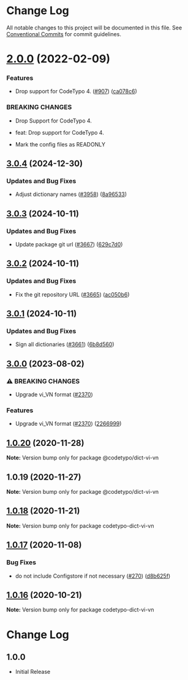 # Change Log

All notable changes to this project will be documented in this file.
See [Conventional Commits](https://conventionalcommits.org) for commit guidelines.

# [2.0.0](https://github.com/khulnasoft/codetypo-dicts/compare/@codetypo/dict-vi-vn@1.0.20...@codetypo/dict-vi-vn@2.0.0) (2022-02-09)


### Features

* Drop support for CodeTypo 4. ([#907](https://github.com/khulnasoft/codetypo-dicts/issues/907)) ([ca078c6](https://github.com/khulnasoft/codetypo-dicts/commit/ca078c6a2e188cc3cf6276db1ba7e007f0f06f27))


### BREAKING CHANGES

* Drop Support for CodeTypo 4.

* feat: Drop support for CodeTypo 4.
* Mark the config files as READONLY





## [3.0.4](https://github.com/khulnasoft/codetypo-dicts/compare/@codetypo/dict-vi-vn@3.0.3...@codetypo/dict-vi-vn@3.0.4) (2024-12-30)


### Updates and Bug Fixes

* Adjust dictionary names ([#3958](https://github.com/khulnasoft/codetypo-dicts/issues/3958)) ([8a96533](https://github.com/khulnasoft/codetypo-dicts/commit/8a96533bec21280103740868b81559437c413501))

## [3.0.3](https://github.com/khulnasoft/codetypo-dicts/compare/@codetypo/dict-vi-vn@3.0.2...@codetypo/dict-vi-vn@3.0.3) (2024-10-11)


### Updates and Bug Fixes

* Update package git url ([#3667](https://github.com/khulnasoft/codetypo-dicts/issues/3667)) ([629c7d0](https://github.com/khulnasoft/codetypo-dicts/commit/629c7d0a5e1bacad1d3874b1f8372edc3494ef97))

## [3.0.2](https://github.com/khulnasoft/codetypo-dicts/compare/@codetypo/dict-vi-vn@3.0.1...@codetypo/dict-vi-vn@3.0.2) (2024-10-11)


### Updates and Bug Fixes

* Fix the git repository URL ([#3665](https://github.com/khulnasoft/codetypo-dicts/issues/3665)) ([ac050b6](https://github.com/khulnasoft/codetypo-dicts/commit/ac050b697d57820109995e92fac5ccc32ced1723))

## [3.0.1](https://github.com/khulnasoft/codetypo-dicts/compare/@codetypo/dict-vi-vn@3.0.0...@codetypo/dict-vi-vn@3.0.1) (2024-10-11)


### Updates and Bug Fixes

* Sign all dictionaries ([#3661](https://github.com/khulnasoft/codetypo-dicts/issues/3661)) ([6b8d560](https://github.com/khulnasoft/codetypo-dicts/commit/6b8d560cf51a593458ce42bca415859f872cfc97))

## [3.0.0](https://github.com/khulnasoft/codetypo-dicts/compare/@codetypo/dict-vi-vn@2.0.0...@codetypo/dict-vi-vn@3.0.0) (2023-08-02)


### ⚠ BREAKING CHANGES

* Upgrade vi_VN format ([#2370](https://github.com/khulnasoft/codetypo-dicts/issues/2370))

### Features

* Upgrade vi_VN format ([#2370](https://github.com/khulnasoft/codetypo-dicts/issues/2370)) ([2266999](https://github.com/khulnasoft/codetypo-dicts/commit/2266999b4bed8b17e94c6f9350af2ea05f23d901))

## [1.0.20](https://github.com/khulnasoft/codetypo-dicts/compare/@codetypo/dict-vi-vn@1.0.19...@codetypo/dict-vi-vn@1.0.20) (2020-11-28)

**Note:** Version bump only for package @codetypo/dict-vi-vn





## 1.0.19 (2020-11-27)

**Note:** Version bump only for package @codetypo/dict-vi-vn





## [1.0.18](https://github.com/khulnasoft/codetypo-dicts/compare/codetypo-dict-vi-vn@1.0.17...codetypo-dict-vi-vn@1.0.18) (2020-11-21)

**Note:** Version bump only for package codetypo-dict-vi-vn

## [1.0.17](https://github.com/khulnasoft/codetypo-dicts/compare/codetypo-dict-vi-vn@1.0.16...codetypo-dict-vi-vn@1.0.17) (2020-11-08)

### Bug Fixes

- do not include Configstore if not necessary ([#270](https://github.com/khulnasoft/codetypo-dicts/issues/270)) ([d8b625f](https://github.com/khulnasoft/codetypo-dicts/commit/d8b625f2f42d5cc6c4a9390216ac1e5037886e44))

## [1.0.16](https://github.com/khulnasoft/codetypo-dicts/compare/codetypo-dict-vi-vn@1.0.15...codetypo-dict-vi-vn@1.0.16) (2020-10-21)

**Note:** Version bump only for package codetypo-dict-vi-vn

# Change Log

## 1.0.0

- Initial Release
